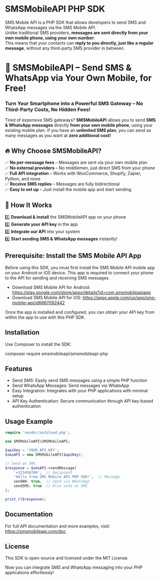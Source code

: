 # SMSMobileAPI PHP SDK

SMS Mobile API is a PHP SDK that allows developers to send SMS and WhatsApp messages via the SMS Mobile API.  
Unlike traditional SMS providers, **messages are sent directly from your own mobile phone, using your own number**.  
This means that your contacts can **reply to you directly, just like a regular message**, without any third-party SMS provider in between.

# 🚀 SMSMobileAPI – Send SMS & WhatsApp via Your Own Mobile, for Free!  

### Turn Your Smartphone into a Powerful SMS Gateway – No Third-Party Costs, No Hidden Fees!  

Tired of expensive SMS gateways? **SMSMobileAPI** allows you to send **SMS & WhatsApp messages** directly **from your own mobile phone**, using your existing mobile plan. If you have an **unlimited SMS plan**, you can send as many messages as you want at **zero additional cost!**  

## 🔥 Why Choose SMSMobileAPI?  
✅ **No per-message fees** – Messages are sent via your own mobile plan  
✅ **No external providers** – No middlemen, just direct SMS from your phone  
✅ **Full API integration** – Works with WooCommerce, Shopify, Zapier, Python, and more  
✅ **Receive SMS replies** – Messages are fully bidirectional  
✅ **Easy to set up** – Just install the mobile app and start sending  

## 🚀 How It Works  
1️⃣ **Download & install** the SMSMobileAPI app on your phone  
2️⃣ **Generate your API key** in the app  
3️⃣ **Integrate our API** into your system  
4️⃣ **Start sending SMS & WhatsApp messages** instantly!  

## Prerequisite: Install the SMS Mobile API App

Before using this SDK, you must first install the SMS Mobile API mobile app on your Android or iOS device. This app is required to connect your phone to the API for sending and receiving SMS messages.

- Download SMS Mobile API for Android: https://play.google.com/store/apps/details?id=com.smsmobileapiapp
- Download SMS Mobile API for iOS: https://apps.apple.com/us/app/sms-mobile-api/id6667092442

Once the app is installed and configured, you can obtain your API key from within the app to use with this PHP SDK.

## Installation

Use Composer to install the SDK:

composer require smsmobileapi/smsmobileapi-php


## Features

- Send SMS: Easily send SMS messages using a simple PHP function
- Send WhatsApp Messages: Send messages via WhatsApp
- Easy Integration: Integrates with your PHP applications with minimal setup
- API Key Authentication: Secure communication through API key-based authentication

## Usage Example

```php
require 'vendor/autoload.php';

use SMSMobileAPI\SMSMobileAPI;

$apiKey = 'YOUR_API_KEY'; 
$smsAPI = new SMSMobileAPI($apiKey);

// Send an SMS
$response = $smsAPI->sendMessage(
    '+123456789',  // Recipient
    'Hello from SMS Mobile API PHP SDK!',  // Message
    sendWA: true,  // Send via WhatsApp
    sendSMS: true  // Also send as SMS
);

print_r($response);
```


## Documentation

For full API documentation and more examples, visit:
https://smsmobileapi.com/doc

## License

This SDK is open-source and licensed under the MIT License.

Now you can integrate SMS and WhatsApp messaging into your PHP applications effortlessly!


